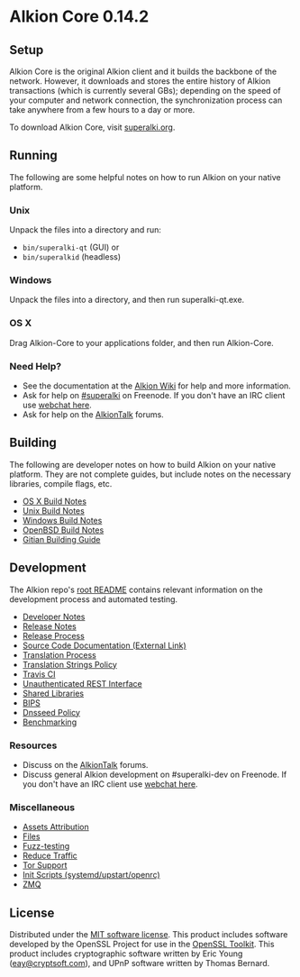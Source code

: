 Alkion Core 0.14.2
=====================

Setup
---------------------
Alkion Core is the original Alkion client and it builds the backbone of the network. However, it downloads and stores the entire history of Alkion transactions (which is currently several GBs); depending on the speed of your computer and network connection, the synchronization process can take anywhere from a few hours to a day or more.

To download Alkion Core, visit [superalki.org](https://superalki.org).

Running
---------------------
The following are some helpful notes on how to run Alkion on your native platform.

### Unix

Unpack the files into a directory and run:

- `bin/superalki-qt` (GUI) or
- `bin/superalkid` (headless)

### Windows

Unpack the files into a directory, and then run superalki-qt.exe.

### OS X

Drag Alkion-Core to your applications folder, and then run Alkion-Core.

### Need Help?

* See the documentation at the [Alkion Wiki](https://superalki.info/)
for help and more information.
* Ask for help on [#superalki](http://webchat.freenode.net?channels=superalki) on Freenode. If you don't have an IRC client use [webchat here](http://webchat.freenode.net?channels=superalki).
* Ask for help on the [AlkionTalk](https://superalkitalk.io/) forums.

Building
---------------------
The following are developer notes on how to build Alkion on your native platform. They are not complete guides, but include notes on the necessary libraries, compile flags, etc.

- [OS X Build Notes](build-osx.md)
- [Unix Build Notes](build-unix.md)
- [Windows Build Notes](build-windows.md)
- [OpenBSD Build Notes](build-openbsd.md)
- [Gitian Building Guide](gitian-building.md)

Development
---------------------
The Alkion repo's [root README](/README.md) contains relevant information on the development process and automated testing.

- [Developer Notes](developer-notes.md)
- [Release Notes](release-notes.md)
- [Release Process](release-process.md)
- [Source Code Documentation (External Link)](https://dev.visucore.com/superalki/doxygen/)
- [Translation Process](translation_process.md)
- [Translation Strings Policy](translation_strings_policy.md)
- [Travis CI](travis-ci.md)
- [Unauthenticated REST Interface](REST-interface.md)
- [Shared Libraries](shared-libraries.md)
- [BIPS](bips.md)
- [Dnsseed Policy](dnsseed-policy.md)
- [Benchmarking](benchmarking.md)

### Resources
* Discuss on the [AlkionTalk](https://superalkitalk.io/) forums.
* Discuss general Alkion development on #superalki-dev on Freenode. If you don't have an IRC client use [webchat here](http://webchat.freenode.net/?channels=superalki-dev).

### Miscellaneous
- [Assets Attribution](assets-attribution.md)
- [Files](files.md)
- [Fuzz-testing](fuzzing.md)
- [Reduce Traffic](reduce-traffic.md)
- [Tor Support](tor.md)
- [Init Scripts (systemd/upstart/openrc)](init.md)
- [ZMQ](zmq.md)

License
---------------------
Distributed under the [MIT software license](/COPYING).
This product includes software developed by the OpenSSL Project for use in the [OpenSSL Toolkit](https://www.openssl.org/). This product includes
cryptographic software written by Eric Young ([eay@cryptsoft.com](mailto:eay@cryptsoft.com)), and UPnP software written by Thomas Bernard.

